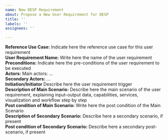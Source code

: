 ```yaml
---
name: New DESP Requirement
about: Propose a New User Requirement for DESP
title: ''
labels: ''
assignees: ''

---
```


**Reference Use Case:** 	Indicate here the reference use case for this user requirement  
**User Requirement Name:**	Write here the name of the user requirement  
**Preconditions:**	Indicate here the pre-conditions of the user requirement to be executed  
**Actors:**	Main actors: …  
**Secondary Actors:** …  
**Initiation/Initiator**	Describe here the user requirement trigger  
**Description of Main Scenario:**
	Describe here the main scenario of the user requirement, explaining input-output data, capabilities, services, visualization and workflow step by step  
**Post condition of Main Scenario:**	Write here the post condition of the Main Scenario  
**Description of Secondary Scenario:**	Describe here a secondary scenario, if present  
**Post condition of Secondary Scenario:**	Describe here a secondary post- scenario, if present  
